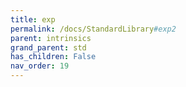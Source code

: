 ```yaml
---
title: exp
permalink: /docs/StandardLibrary#exp2
parent: intrinsics
grand_parent: std
has_children: False
nav_order: 19
---
```

